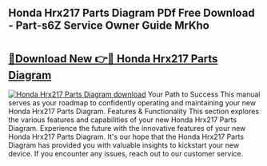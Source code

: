 ## Honda Hrx217 Parts Diagram PDf Free Download - Part-s6Z Service Owner Guide MrKho

# <h2><a href="http://dftbnp.blite.top/?on=Honda+Hrx217+Parts+Diagram">🔗Download New 👉🔴 Honda Hrx217 Parts Diagram</a></h2>

[![Honda Hrx217 Parts Diagram download](https://i.imgur.com/lujVjoI.png)](http://dftbnp.blite.top/?on=Honda+Hrx217+Parts+Diagram)
Your Path to Success This manual serves as your roadmap to confidently operating and maintaining your new Honda Hrx217 Parts Diagram. Features & Functionality This section explores the various features and capabilities of your new Honda Hrx217 Parts Diagram. Experience the future with the innovative features of your new Honda Hrx217 Parts Diagram. It's our hope that the Honda Hrx217 Parts Diagram has provided you with valuable insights to kickstart your new device. If you encounter any issues, reach out to our customer service.
